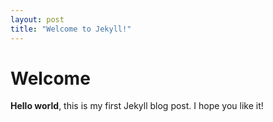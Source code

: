 ```yaml
--- 
layout: post 
title: "Welcome to Jekyll!" 
--- 
```

# Welcome 
**Hello world**, this is my first Jekyll blog post. 
I hope you like it! 
